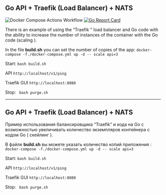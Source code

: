 ## Go API + Traefik (Load Balancer) + NATS

![Docker Compose Actions Workflow](https://github.com/AlexanderOkhrimenko/go_traefik/workflows/Docker%20Compose%20Actions%20Workflow/badge.svg?branch=master) 
[![Go Report Card](https://goreportcard.com/badge/github.com/AlexanderOkhrimenko/go_traefik_nats)](https://goreportcard.com/report/github.com/AlexanderOkhrimenko/go_traefik_nats)

There is an example of using the “Traefik " load balancer and Go code with the ability to increase the number of instances of the container with the Go code (scaling ).  

In the file __build.sh__ you can set the number of copies of the app: `docker-compose -f./docker-compose.yml up -d -- scale api=3`

Start: ``` bash build.sh ```

API  ``` http://localhost/v1/ping ```

Traefik GUI ``` http://localhost:8080 ```

Stop: ``` bash purge.sh``` 

*** 
## Go API + Traefik (Load Balancer) + NATS


Пример использования балансировщика “Traefik“ и кода на Go с возможностью увеличивать количество экземпляров контейнера с кодом Go ( скейлинг ).  

В файле __build.sh__ вы можете указать количество копий приложения : `docker-compose -f./docker-compose.yml up -d -- scale api=3`

Start: ``` bash build.sh ```

API  ``` http://localhost/v1/ping ```

Traefik GUI ``` http://localhost:8080 ```

Stop: ``` bash purge.sh``` 
